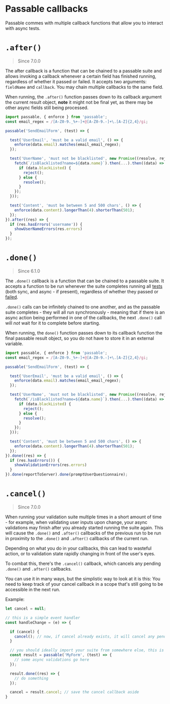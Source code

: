 # Passable callbacks

Passable commes with multiple callback functions that allow you to interact with async tests.

# `.after()`

> Since 7.0.0

The after callback is a function that can be chained to a passable suite and allows invoking a callback whenever a certain field has finished running, regardless of whether it passed or failed. It accepts two arguments: `fieldName` and `callback`. You may chain multiple callbacks to the same field.

When running, the `.after()` function passes down to its callback argument the current result object, **note** it might not be final yet, as there may be other async fields still being processed.

```js
import passable, { enforce } from 'passable';
const email_regex = /[A-Z0-9._%+-]+@[A-Z0-9.-]+\.[A-Z]{2,4}/gi;

passable('SendEmailForm', (test) => {

  test('UserEmail', 'must be a valid email', () => {
    enforce(data.email).matches(email_email_regex);
  });

  test('UserName', 'must not be blacklisted', new Promise((resolve, reject) => {
    fetch(`/isBlacklisted?name=${data.name}`).then(...).then((data) => {
      if (data.blackListed) {
        reject();
      } else {
        resolve();
      }
    });
  }));

  test('Content', 'must be between 5 and 500 chars', () => {
    enforce(data.content).longerThan(4).shorterThan(501);
  });
}).after((res) => {
  if (res.hasErrors('username')) {
    showUserNameErrors(res.errors)
  }
});
```

# `.done()`

> Since 6.1.0

The `.done()` callback is a function that can be chained to a passable suite. It accepts a function to be run whenever the suite completes running all [tests](../test/index.md) (both sync, and async - if present), regardless of whether they passed or [failed](../test/how_to_fail.md).

`.done()` calls can be infinitely chained to one another, and as the passable suite completes - they will all run synchronously - meaning that if there is an async action being performed in one of the callbacks, the next `.done()` call will *not* wait for it to complete before starting.

When running, the `done()` function passes down to its callback function the final passable result object, so you do not have to store it in an external variable.

```js
import passable, { enforce } from 'passable';
const email_regex = /[A-Z0-9._%+-]+@[A-Z0-9.-]+\.[A-Z]{2,4}/gi;

passable('SendEmailForm', (test) => {

  test('UserEmail', 'must be a valid email', () => {
    enforce(data.email).matches(email_email_regex);
  });

  test('UserName', 'must not be blacklisted', new Promise((resolve, reject) => {
    fetch(`/isBlacklisted?name=${data.name}`).then(...).then((data) => {
      if (data.blackListed) {
        reject();
      } else {
        resolve();
      }
    });
  }));

  test('Content', 'must be between 5 and 500 chars', () => {
    enforce(data.content).longerThan(4).shorterThan(501);
  });
}).done((res) => {
  if (res.hasErrors()) {
    showValidationErrors(res.errors)
  }
}).done(reportToServer).done(promptUserQuestionnaire);
```

# `.cancel()`

> Since 7.0.0

When running your validation suite multiple times in a short amount of time - for example, when validating user inputs upon change, your async validations may finish after you already started running the suite again. This will cause the `.done()` and `.after()` callbacks of the previous run to be run in proximity to the `.done()` and `.after()` callbacks of the current run.

Depending on what you do in your callbacks, this can lead to wasteful action, or to validation state rapidly changing in front of the user's eyes.

To combat this, there's the `.cancel()` callback, which cancels any pending `.done()` and `.after()` callbacks.

You can use it in many ways, but the simplistic way to look at it is this: You need to keep track of your cancel callback in a scope that's still going to be accessible in the next run.

Example:

```js
let cancel = null;

// this is a simple event handler
const handleChange = (e) => {

  if (cancel) {
    cancel(); // now, if cancel already exists, it will cancel any pending callbacks
  }

  // you should ideally import your suite from somewhere else, this is here just for the demonstration
  const result = passable('MyForm', (test) => {
    // some async validations go here
  });

  result.done((res) => {
    // do something
  });

  cancel = result.cancel; // save the cancel callback aside
}
```